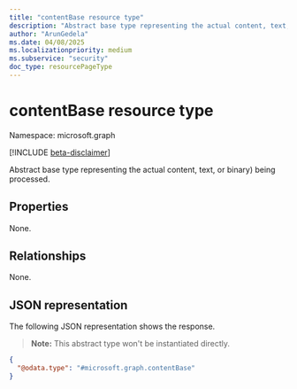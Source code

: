 ```yaml
---
title: "contentBase resource type"
description: "Abstract base type representing the actual content, text, or binary being processed."
author: "ArunGedela"
ms.date: 04/08/2025
ms.localizationpriority: medium
ms.subservice: "security"
doc_type: resourcePageType
---
```


# contentBase resource type

Namespace: microsoft.graph

[!INCLUDE [beta-disclaimer](../../includes/beta-disclaimer.md)]

Abstract base type representing the actual content, text, or binary) being processed.

## Properties

None.

## Relationships

None.

## JSON representation

The following JSON representation shows the response. 
> **Note:** This abstract type won't be instantiated directly.
<!-- {
  "blockType": "resource",
  "abstract": true,
  "@odata.type": "microsoft.graph.contentBase",
  "openType": false
}-->
``` json
{
  "@odata.type": "#microsoft.graph.contentBase"
}
```
